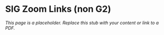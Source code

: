 #    SIG  Zoom Links (non G2)

_This page is a placeholder. Replace this stub with your content or link to a PDF._
